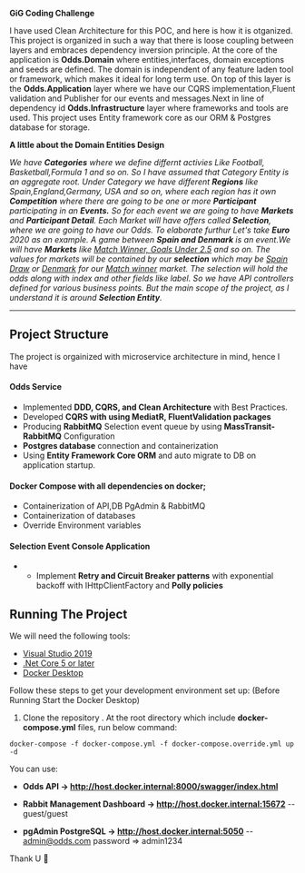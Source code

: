 **GiG Coding Challenge**


I have used Clean Architecture for this POC, and here is how it is otganized.
This project is organized in such a way that there is loose coupling between layers and embraces dependency inversion principle. At the core of the application is **Odds.Domain** where entities,interfaces, domain exceptions and seeds are defined. The domain is independent of any feature laden tool or framework, which makes it ideal for long term use. On top of this layer is the **Odds.Application** layer where we have our CQRS implementation,Fluent validation and Publisher for our events and messages.Next in line of dependency id **Odds.Infrastructure** layer where frameworks and tools are used. This project uses Entity framework core as our ORM & Postgres database for storage.

**A little about the Domain Entities Design**

*We have **Categories** where we define differnt activies Like Football, Basketball,Formula 1 and so on. So I have assumed that *Category* Entity is an aggregate root. Under Category we have different **Regions** like Spain,England,Germany, USA and so on, where each region has it own **Competition** where there are going to be one or more **Participant** participating in an **Events.** So for each event we are going to have **Markets** and **Participant Detail**. Each Market will have offers called **Selection**, where we are going to have our Odds. To elaborate furthur Let's take **Euro** 2020 as an example. A game between **Spain and Denmark** is an event.We will have **Markets** like <ins>Match Winner, Goals Under 2.5</ins> and so on. The values for markets will be contained by our **selection** which may be <ins>Spain</ins> <ins>Draw</ins> or <ins>Denmark</ins> for our <ins>Match winner</ins> market. The selection will hold the odds along with index and other fields like label. So we have API controllers defined for various business points. But the main scope of the project, as I understand it is around **Selection Entity**.*

---

## Project Structure

The project is orgainized with microservice architecture in mind, hence I have 
#### Odds Service
* Implemented **DDD, CQRS, and Clean Architecture** with Best Practices.
* Developed **CQRS with using MediatR, FluentValidation  packages**
* Producing **RabbitMQ** Selection event queue by using **MassTransit-RabbitMQ** Configuration
* **Postgres database** connection and containerization
* Using **Entity Framework Core ORM** and auto migrate to DB on application startup.
#### Docker Compose  with all dependencies on docker;
* Containerization of API,DB PgAdmin & RabbitMQ
* Containerization of databases
* Override Environment variables
#### Selection Event Console Application
* * Implement **Retry and Circuit Breaker patterns** with exponential backoff with IHttpClientFactory and **Polly policies**

## Running The Project
We will need the following tools:

* [Visual Studio 2019](https://visualstudio.microsoft.com/downloads/)
* [.Net Core 5 or later](https://dotnet.microsoft.com/download/dotnet-core/5)
* [Docker Desktop](https://www.docker.com/products/docker-desktop)

Follow these steps to get your development environment set up: (Before Running Start the Docker Desktop)
1. Clone the repository
. At the root directory which include **docker-compose.yml** files, run below command:
```
docker-compose -f docker-compose.yml -f docker-compose.override.yml up -d
```


 You can use:

* **Odds API -> http://host.docker.internal:8000/swagger/index.html**
* **Rabbit Management Dashboard -> http://host.docker.internal:15672**   -- guest/guest

* **pgAdmin PostgreSQL -> http://host.docker.internal:5050**   -- admin@odds.com password => admin1234


Thank U :slightly_smiling_face:


